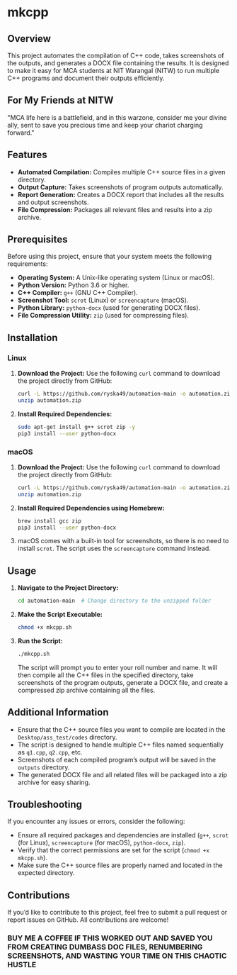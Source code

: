 
# mkcpp

## Overview
This project automates the compilation of C++ code, takes screenshots of the outputs, and generates a DOCX file containing the results. It is designed to make it easy for MCA students at NIT Warangal (NITW) to run multiple C++ programs and document their outputs efficiently.

## For My Friends at NITW
"MCA life here is a battlefield, and in this warzone, consider me your divine ally, sent to save you precious time and keep your chariot charging forward."

## Features
- **Automated Compilation:** Compiles multiple C++ source files in a given directory.
- **Output Capture:** Takes screenshots of program outputs automatically.
- **Report Generation:** Creates a DOCX report that includes all the results and output screenshots.
- **File Compression:** Packages all relevant files and results into a zip archive.

## Prerequisites
Before using this project, ensure that your system meets the following requirements:
- **Operating System:** A Unix-like operating system (Linux or macOS).
- **Python Version:** Python 3.6 or higher.
- **C++ Compiler:** `g++` (GNU C++ Compiler).
- **Screenshot Tool:** `scrot` (Linux) or `screencapture` (macOS).
- **Python Library:** `python-docx` (used for generating DOCX files).
- **File Compression Utility:** `zip` (used for compressing files).

## Installation

### Linux

1. **Download the Project:**
   Use the following `curl` command to download the project directly from GitHub:

   ```bash
   curl -L https://github.com/ryska49/automation-main -o automation.zip
   unzip automation.zip
   ```

2. **Install Required Dependencies:**
   ```bash
   sudo apt-get install g++ scrot zip -y
   pip3 install --user python-docx
   ```

### macOS

1. **Download the Project:**
   Use the following `curl` command to download the project directly from GitHub:

   ```bash
   curl -L https://github.com/ryska49/automation-main -o automation.zip
   unzip automation.zip
   ```

2. **Install Required Dependencies using Homebrew:**
   ```bash
   brew install gcc zip
   pip3 install --user python-docx
   ```

3. macOS comes with a built-in tool for screenshots, so there is no need to install `scrot`. The script uses the `screencapture` command instead.

## Usage

1. **Navigate to the Project Directory:**
   ```bash
   cd automation-main  # Change directory to the unzipped folder
   ```

2. **Make the Script Executable:**
   ```bash
   chmod +x mkcpp.sh
   ```

3. **Run the Script:**
   ```bash
   ./mkcpp.sh
   ```

   The script will prompt you to enter your roll number and name. It will then compile all the C++ files in the specified directory, take screenshots of the program outputs, generate a DOCX file, and create a compressed zip archive containing all the files.

## Additional Information
- Ensure that the C++ source files you want to compile are located in the `Desktop/ass_test/codes` directory.
- The script is designed to handle multiple C++ files named sequentially as `q1.cpp`, `q2.cpp`, etc.
- Screenshots of each compiled program’s output will be saved in the `outputs` directory.
- The generated DOCX file and all related files will be packaged into a zip archive for easy sharing.

## Troubleshooting
If you encounter any issues or errors, consider the following:
- Ensure all required packages and dependencies are installed (`g++`, `scrot` (for Linux), `screencapture` (for macOS), `python-docx`, `zip`).
- Verify that the correct permissions are set for the script (`chmod +x mkcpp.sh`).
- Make sure the C++ source files are properly named and located in the expected directory.

## Contributions
If you’d like to contribute to this project, feel free to submit a pull request or report issues on GitHub. All contributions are welcome!

### BUY ME A COFFEE IF THIS WORKED OUT AND SAVED YOU FROM CREATING DUMBASS DOC FILES, RENUMBERING SCREENSHOTS, AND WASTING YOUR TIME ON THIS CHAOTIC HUSTLE
